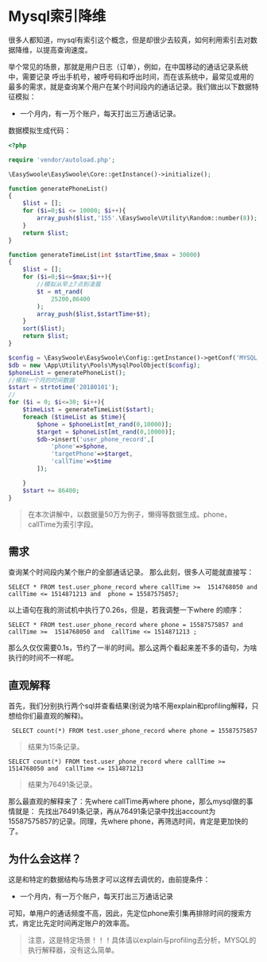 # Mysql索引降维
很多人都知道，mysql有索引这个概念，但是却很少去较真，如何利用索引去对数据降维，以提高查询速度。

举个常见的场景，那就是用户日志（订单），例如，在中国移动的通话记录系统中，需要记录
呼出手机号，被呼号码和呼出时间，而在该系统中，最常见或用的最多的需求，就是查询某个用户在某个时间段内的通话记录。我们做出以下数据特征模拟：

- 一个月内，有一万个账户，每天打出三万通话记录。

数据模拟生成代码：
```php
<?php

require 'vendor/autoload.php';

\EasySwoole\EasySwoole\Core::getInstance()->initialize();

function generatePhoneList()
{
    $list = [];
    for ($i=0;$i <= 10000; $i++){
        array_push($list,'155'.\EasySwoole\Utility\Random::number(8));
    }
    return $list;
}

function generateTimeList(int $startTime,$max = 30000)
{
    $list = [];
    for ($i=0;$i<=$max;$i++){
        //模拟从早上7点到凌晨
        $t = mt_rand(
            25200,86400
        );
        array_push($list,$startTime+$t);
    }
    sort($list);
    return $list;
}

$config = \EasySwoole\EasySwoole\Config::getInstance()->getConf('MYSQL');
$db = new \App\Utility\Pools\MysqlPoolObject($config);
$phoneList = generatePhoneList();
//模拟一个月的时间数据
$start = strtotime('20180101');
//
for ($i = 0; $i<=30; $i++){
    $timeList = generateTimeList($start);
    foreach ($timeList as $time){
        $phone = $phoneList[mt_rand(0,10000)];
        $target = $phoneList[mt_rand(0,10000)];
        $db->insert('user_phone_record',[
            'phone'=>$phone,
            'targetPhone'=>$target,
            'callTime'=>$time
        ]);

    }
    $start += 86400;
}
```

> 在本次讲解中，以数据量50万为例子，懒得等数据生成。phone，callTime为索引字段。


## 需求
查询某个时间段内某个账户的全部通话记录。
那么此刻，很多人可能就直接写：
```
SELECT * FROM test.user_phone_record where callTime >=  1514768050 and  callTime <= 1514871213 and  phone = 15587575857;
```
以上语句在我的测试机中执行了0.26s，但是，若我调整一下where 的顺序：
```
SELECT * FROM test.user_phone_record where phone = 15587575857 and callTime >=  1514768050 and  callTime <= 1514871213 ;
```
那么久仅仅需要0.1s，节约了一半的时间。那么这两个看起来差不多的语句，为啥执行的时间不一样呢。

## 直观解释

首先，我们分别执行两个sql并查看结果(别说为啥不用explain和profiling解释，只想给你们最直观的解释)。
```
 SELECT count(*) FROM test.user_phone_record where phone = 15587575857 
```
> 结果为15条记录。
```
SELECT count(*) FROM test.user_phone_record where callTime >=  1514768050 and  callTime <= 1514871213 
```
> 结果为76491条记录。

那么最直观的解释来了：先where callTime再where phone，那么mysql做的事情就是：
先找出76491条记录，再从76491条记录中找出account为15587575857的记录。同理，先where phone，再筛选时间，肯定是更加快的了。


## 为什么会这样？
这是和特定的数据结构与场景才可以这样去调优的，由前提条件：

- 一个月内，有一万个账户，每天打出三万通话记录

可知，单用户的通话频度不高，因此，先定位phone索引集再排除时间的搜索方式，肯定比先定时间再定账户的效率高。

> 注意，这是特定场景！！！具体请以explain与profiling去分析，MYSQL的执行解释器，没有这么简单。

